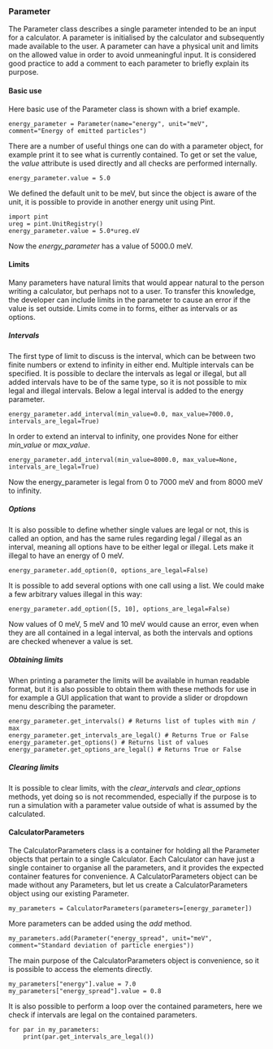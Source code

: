 
### Parameter
The Parameter class describes a single parameter intended to be an input for a calculator. A parameter is initialised by the calculator and subsequently made available to the user. A parameter can have a physical unit and limits on the allowed value in order to avoid unmeaningful input. It is considered good practice to add a comment to each parameter to briefly explain its purpose.

#### Basic use
Here basic use of the Parameter class is shown with a brief example.
```
energy_parameter = Parameter(name="energy", unit="meV", comment="Energy of emitted particles")
```
There are a number of useful things one can do with a parameter object, for example print it to see what is currently contained. To get or set the value, the *value* attribute is used directly and all checks are performed internally.
```
energy_parameter.value = 5.0
```
We defined the default unit to be meV, but since the object is aware of the unit, it is possible to provide in another energy unit using Pint.
```
import pint
ureg = pint.UnitRegistry()
energy_parameter.value = 5.0*ureg.eV
```
Now the *energy_parameter* has a value of 5000.0 meV.

#### Limits
Many parameters have natural limits that would appear natural to the person writing a calculator, but perhaps not to a user. To transfer this knowledge, the developer can include limits in the parameter to cause an error if the value is set outside. Limits come in to forms, either as intervals or as options.

##### Intervals
The first type of limit to discuss is the interval, which can be between two finite numbers or extend to infinity in either end. Multiple intervals can be specified. It is possible to declare the intervals as legal or illegal, but all added intervals have to be of the same type, so it is not possible to mix legal and illegal intervals. Below a legal interval is added to the energy parameter.
```
energy_parameter.add_interval(min_value=0.0, max_value=7000.0, intervals_are_legal=True)
```
In order to extend an interval to infinity, one provides None for either *min_value* or *max_value*.
```
energy_parameter.add_interval(min_value=8000.0, max_value=None, intervals_are_legal=True)
```
Now the energy_parameter is legal from 0 to 7000 meV and from 8000 meV to infinity.

##### Options
It is also possible to define whether single values are legal or not, this is called an option, and has the same rules regarding legal / illegal as an interval, meaning all options have to be either legal or illegal. Lets make it illegal to have an energy of 0 meV.

```
energy_parameter.add_option(0, options_are_legal=False)
```
It is possible to add several options with one call using a list. We could make a few arbitrary values illegal in this way:
```
energy_parameter.add_option([5, 10], options_are_legal=False)
```
Now values of 0 meV, 5 meV and 10 meV would cause an error, even when they are all contained in a legal interval, as both the intervals and options are checked whenever a value is set.

##### Obtaining limits
When printing a parameter the limits will be available in human readable format, but it is also possible to obtain them with these methods for use in for example a GUI application that want to provide a slider or dropdown menu describing the parameter.
```
energy_parameter.get_intervals() # Returns list of tuples with min / max
energy_parameter.get_intervals_are_legal() # Returns True or False
energy_parameter.get_options() # Returns list of values
energy_parameter.get_options_are_legal() # Returns True or False
```

##### Clearing limits
It is possible to clear limits, with the *clear_intervals* and *clear_options* methods, yet doing so is not recommended, especially if the purpose is to run a simulation with a parameter value outside of what is assumed by the calculated.

#### CalculatorParameters
The CalculatorParameters class is a container for holding all the Parameter objects that pertain to a single Calculator. Each Calculator can have just a single container to organise all the parameters, and it provides the expected container features for convenience. A CalculatorParameters object can be made without any Parameters, but let us create a CalculatorParameters object using our existing Parameter.

```
my_parameters = CalculatorParameters(parameters=[energy_parameter])
```
More parameters can be added using the *add* method.
```
my_parameters.add(Parameter("energy_spread", unit="meV", comment="Standard deviation of particle energies"))
```
The main purpose of the CalculatorParameters object is convenience, so it is possible to access the elements directly.
```
my_parameters["energy"].value = 7.0
my_parameters["energy_spread"].value = 0.8
```
It is also possible to perform a loop over the contained parameters, here we check if intervals are legal on the contained parameters.
```
for par in my_parameters:
    print(par.get_intervals_are_legal())
```
